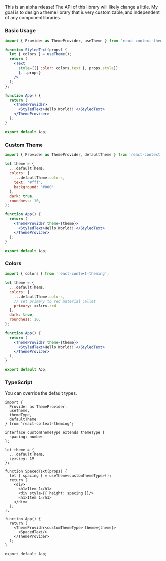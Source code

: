 This is an alpha release! The API of this library will likely change a little. My goal is to design a theme library that is very customizable, and independent of any component libraries.

### Basic Usage

```jsx
import { Provider as ThemeProvider, useTheme } from 'react-context-theming';

function StyledText(props) {
  let { colors } = useTheme();
  return (
    <Text 
      style={[{ color: colors.text }, props.style]}
      {...props}
    />
  );
};

function App() {
  return (
    <ThemeProvider>
      <StyledText>Hello World!!!</StyledText>
    </ThemeProvider>
  );
}

export default App;
```

### Custom Theme

```jsx
import { Provider as ThemeProvider, defaultTheme } from 'react-context-theming';

let theme = {
  ...defaultTheme,
  colors: {
    ...defaultTheme.colors,
    text: '#fff',
    background: '#000'
  },
  dark: true,
  roundness: 10,
};

function App() {
  return (
    <ThemeProvider theme={theme}>
      <StyledText>Hello World!!!</StyledText>
    </ThemeProvider>
  );
}

export default App;
```

### Colors

```jsx
import { colors } from 'react-context-theming';

let theme = {
  ...defaultTheme,
  colors: {
    ...defaultTheme.colors,
    // set primary to red material pallet
    primary: colors.red
  },
  dark: true,
  roundness: 10,
};

function App() {
  return (
    <ThemeProvider theme={theme}>
      <StyledText>Hello World!!!</StyledText>
    </ThemeProvider>
  );
}

export default App;
```

### TypeScript

You can override the default types.

```tsx
import { 
  Provider as ThemeProvider, 
  useTheme, 
  themeType,
  defaultTheme
} from 'react-context-theming';

interface customThemeType extends themeType {
  spacing: number
};

let theme = {
  ...defaultTheme,
  spacing: 10
};

function SpacedText(props) {
  let { spacing } = useTheme<customThemeType>();
  return (
    <div>
      <h1>Item 1</h1>
      <div style={{ height: spacing }}/>
      <h1>Item 1</h1>
    </div>
  );
};

function App() {
  return (
    <ThemeProvider<customThemeType> theme={theme}>
      <SpacedText/>
    </ThemeProvider>
  );
}

export default App;
```
